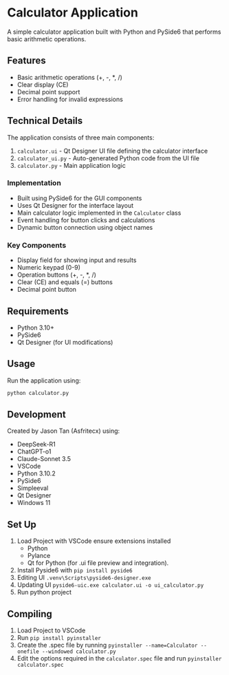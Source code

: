 # Calculator Application

A simple calculator application built with Python and PySide6 that performs basic arithmetic operations.

## Features

- Basic arithmetic operations (+, -, *, /)
- Clear display (CE)
- Decimal point support
- Error handling for invalid expressions

## Technical Details

The application consists of three main components:

1. `calculator.ui` - Qt Designer UI file defining the calculator interface
2. `calculator_ui.py` - Auto-generated Python code from the UI file
3. `calculator.py` - Main application logic

### Implementation

- Built using PySide6 for the GUI components
- Uses Qt Designer for the interface layout
- Main calculator logic implemented in the `Calculator` class
- Event handling for button clicks and calculations
- Dynamic button connection using object names

### Key Components

- Display field for showing input and results
- Numeric keypad (0-9)
- Operation buttons (+, -, *, /)
- Clear (CE) and equals (=) buttons
- Decimal point button

## Requirements

- Python 3.10+
- PySide6
- Qt Designer (for UI modifications)

## Usage

Run the application using:

```bash
python calculator.py
```

## Development
Created by Jason Tan (Asfritecx) using:
- DeepSeek-R1
- ChatGPT-o1
- Claude-Sonnet 3.5
- VSCode
- Python 3.10.2
- PySide6
- Simpleeval
- Qt Designer
- Windows 11

## Set Up
1. Load Project with VSCode ensure extensions installed
    - Python
    - Pylance
    - Qt for Python (for .ui file preview and integration).
2. Install Pyside6 with `pip install pyside6`
3. Editing UI `.venv\Scripts\pyside6-designer.exe`
4. Updating UI `pyside6-uic.exe calculator.ui -o ui_calculator.py`
5. Run python project

## Compiling
1. Load Project to VSCode
2. Run `pip install pyinstaller`
3. Create the .spec file by running `pyinstaller --name=Calculator --onefile --windowed calculator.py`
4. Edit the options required in the `calculator.spec` file and run `pyinstaller calculator.spec`
